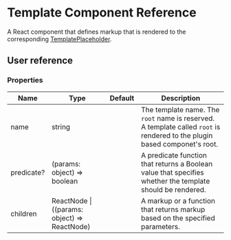 # Template Component Reference

A React component that defines markup that is rendered to the corresponding [TemplatePlaceholder](template-placeholder.md).

## User reference

### Properties

Name | Type | Default | Description
-----|------|---------|------------
name | string | | The template name. The `root` name is reserved. A template called `root` is rendered to the plugin based componet's root.
predicate? | (params: object) => boolean | | A predicate function that returns a Boolean value that specifies whether the template should be rendered.
children | ReactNode &#124; ((params: object) => ReactNode) | | A markup or a function that returns markup based on the specified parameters.
